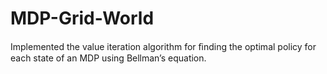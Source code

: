 # MDP-Grid-World
Implemented the value iteration algorithm for ﬁnding the optimal policy for each state of an MDP using Bellman’s equation.
